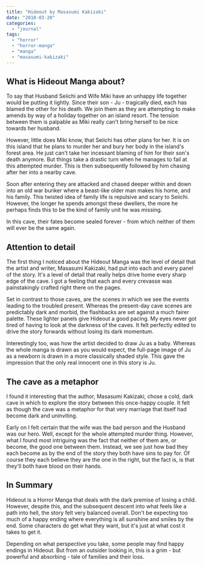 ```yaml
---
title: "Hideout by Masasumi Kakizaki"
date: "2018-03-20"
categories: 
  - "journal"
tags: 
  - "horror"
  - "horror-manga"
  - "manga"
  - "masasumi-kakizaki"
---
```


## What is Hideout Manga about?

To say that Husband Seiichi and Wife Miki have an unhappy life together would be putting it lightly. Since their son - Ju - tragically died, each has blamed the other for his death. We join them as they are attempting to make amends by way of a holiday together on an island resort. The tension between them is palpable as Miki really can't bring herself to be nice towards her husband.

However, little does Miki know, that Seiichi has other plans for her. It is on this island that he plans to murder her and bury her body in the island's forest area. He just can't take her incessant blaming of him for their son's death anymore. But things take a drastic turn when he manages to fail at this attempted murder. This is then subsequently followed by him chasing after her into a nearby cave.

Soon after entering they are attacked and chased deeper within and down into an old war bunker where a beast-like older man makes his home, and his family. This twisted idea of family life is repulsive and scary to Seiichi. However, the longer he spends amongst these dwellers, the more he perhaps finds this to be the kind of family unit he was missing.

In this cave, their fates become sealed forever - from which neither of them will ever be the same again.

## Attention to detail

The first thing I noticed about the Hideout Manga was the level of detail that the artist and writer, Masasumi Kakizaki, had put into each and every panel of the story. It's a level of detail that really helps drive home every sharp edge of the cave. I got a feeling that each and every crevasse was painstakingly crafted right there on the pages.

Set in contrast to those caves, are the scenes in which we see the events leading to the troubled present. Whereas the present-day cave scenes are predictably dark and morbid, the flashbacks are set against a much fairer palette. These lighter panels give Hideout a good pacing. My eyes never got tired of having to look at the darkness of the caves. It felt perfectly edited to drive the story forwards without losing its dark momentum.

Interestingly too, was how the artist decided to draw Ju as a baby. Whereas the whole manga is drawn as you would expect, the full-page image of Ju as a newborn is drawn in a more classically shaded style. This gave the impression that the only real innocent one in this story is Ju.

## The cave as a metaphor

I found it interesting that the author, Masasumi Kakizaki, chose a cold, dark cave in which to explore the story between this once-happy couple. It felt as though the cave was a metaphor for that very marriage that itself had become dark and uninviting.

Early on I felt certain that the wife was the bad person and the Husband was our hero. Well, except for the whole attempted murder thing. However, what I found most intriguing was the fact that neither of them are, or become, the good one between them. Instead, we see just how bad they each become as by the end of the story they both have sins to pay for. Of course they each believe they are the one in the right, but the fact is, is that they'll both have blood on their hands.

## In Summary

Hideout is a Horror Manga that deals with the dark premise of losing a child. However, despite this, and the subsequent descent into what feels like a path into hell, the story felt very balanced overall. Don't be expecting too much of a happy ending where everything is all sunshine and smiles by the end. Some characters do get what they want, but it's just at what cost it takes to get it.

Depending on what perspective you take, some people may find happy endings in Hideout. But from an outsider looking in, this is a grim - but powerful and absorbing - tale of families and their loss.
